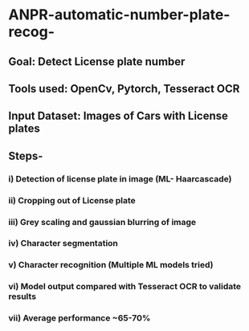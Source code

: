 # ANPR-automatic-number-plate-recog-

## Goal: Detect License plate number

## Tools used: OpenCv, Pytorch, Tesseract OCR

## Input Dataset: Images of Cars with License plates

## Steps-

### i) Detection of license plate in image (ML- Haarcascade)
### ii) Cropping out of License plate
### iii) Grey scaling and gaussian blurring of image
### iv) Character segmentation
### v) Character recognition (Multiple ML models tried)
### vi) Model output compared with Tesseract OCR to validate results
### vii) Average performance ~65-70%
